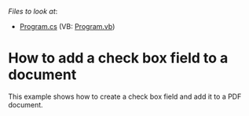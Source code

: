 <!-- default file list -->
*Files to look at*:

* [Program.cs](./CS/AddCheckBoxField/Program.cs) (VB: [Program.vb](./VB/AddCheckBoxField/Program.vb))
<!-- default file list end -->
# How to add a check box field to a document


This example shows how to create a check box field and add it to a PDF document.

<br/>


